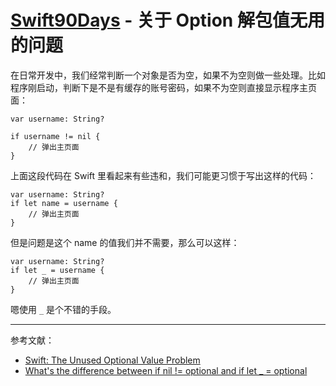# [Swift90Days](https://github.com/callmewhy/Swift90Days) - 关于 Option 解包值无用的问题


在日常开发中，我们经常判断一个对象是否为空，如果不为空则做一些处理。比如程序刚启动，判断下是不是有缓存的账号密码，如果不为空则直接显示程序主页面：

    var username: String?

    if username != nil {
        // 弹出主页面
    }

上面这段代码在 Swift 里看起来有些违和，我们可能更习惯于写出这样的代码：

    var username: String?
    if let name = username {
        // 弹出主页面
    }

但是问题是这个 name 的值我们并不需要，那么可以这样：

    var username: String?
    if let _ = username {        
        // 弹出主页面
    }

嗯使用 `_` 是个不错的手段。

---

参考文献：

- [Swift: The Unused Optional Value Problem](http://natashatherobot.com/swift-unused-optional-value/)
- [What's the difference between if nil != optional and if let _ = optional](http://stackoverflow.com/questions/29322977/whats-the-difference-between-if-nil-optional-and-if-let-optional)